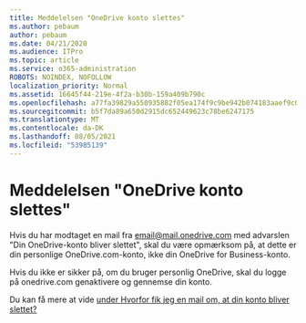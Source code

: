 ```yaml
---
title: Meddelelsen "OneDrive konto slettes"
ms.author: pebaum
author: pebaum
ms.date: 04/21/2020
ms.audience: ITPro
ms.topic: article
ms.service: o365-administration
ROBOTS: NOINDEX, NOFOLLOW
localization_priority: Normal
ms.assetid: 16645f44-219e-4f2a-b30b-159a409b790c
ms.openlocfilehash: a77fa39829a550935882f05ea174f9c9be942b074183aaef9c0e464c94cfb4ba
ms.sourcegitcommit: b5f7da89a650d2915dc652449623c78be6247175
ms.translationtype: MT
ms.contentlocale: da-DK
ms.lasthandoff: 08/05/2021
ms.locfileid: "53985139"
---
```

# <a name="onedrive-account-will-be-deleted-message"></a>Meddelelsen "OneDrive konto slettes"

Hvis du har modtaget en mail fra email@mail.onedrive.com med advarslen "Din OneDrive-konto bliver slettet", skal du være opmærksom på, at dette er din personlige OneDrive.com-konto, ikke din OneDrive for Business-konto. 
  
Hvis du ikke er sikker på, om du bruger personlig OneDrive, skal du logge på onedrive.com genaktivere og gennemse din konto.
  
Du kan få mere at vide [under Hvorfor fik jeg en mail om, at din konto bliver slettet?](https://go.microsoft.com/fwlink/?linkid=2036151&amp;clcid=0x409)
  

